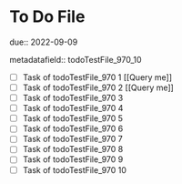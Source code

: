 # To Do File

due:: 2022-09-09

metadatafield:: todoTestFile_970_10

- [ ] Task of todoTestFile_970 1 [[Query me]]
- [ ] Task of todoTestFile_970 2 [[Query me]]
- [ ] Task of todoTestFile_970 3
- [ ] Task of todoTestFile_970 4
- [ ] Task of todoTestFile_970 5
- [ ] Task of todoTestFile_970 6
- [ ] Task of todoTestFile_970 7
- [ ] Task of todoTestFile_970 8
- [ ] Task of todoTestFile_970 9
- [ ] Task of todoTestFile_970 10